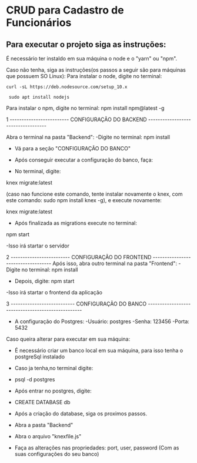 # CRUD para Cadastro de Funcionários 

## Para executar o projeto siga as instruções:

É necessário ter instaldo em sua máquina o node e o "yarn" ou "npm".

Caso não tenha, siga as instruções(os passos a seguir são para máquinas que possuem SO Linux):
Para instalar o node, digite no terminal:

`curl -sL https://deb.nodesource.com/setup_10.x`

``` sudo apt install nodejs```


Para instalar o npm, digite no terminal:
npm install npm@latest -g

1 -------------------------  CONFIGURAÇÃO DO BACKEND -----------------------------------

Abra o terminal na pasta "Backend":
-Digite no terminal:
npm install

- Vá para a seção "CONFIGURAÇÃO DO BANCO"

- Após conseguir executar a configuração do banco, faça:
- No terminal, digite:

knex migrate:latest 

(caso nao funcione este comando, tente instalar novamente o knex, com este comando: 
sudo npm install knex -g), e execute novamente:

knex migrate:latest

- Após finalizada as migrations execute no terminal:

npm start

-Isso irá startar o servidor

2 -------------------------  CONFIGURAÇÃO DO FRONTEND -----------------------------------
Após isso, abra outro terminal na pasta "Frontend":
-Digite no terminal:
npm install

- Depois, digite:
npm start

-Isso irá startar o frontend da aplicação

3 ---------------------------   CONFIGURAÇÃO DO BANCO --------------------------------------------------
- A configuração do Postgres:
-Usuário: postgres
-Senha: 123456
-Porta: 5432

Caso queira alterar para executar em sua máquina:
- É necessário criar um banco local em sua máquina, para isso tenha o postgreSql instalado

- Caso ja tenha,no terminal digite:
- psql -d postgres
- Após entrar no postgres, digite:
- CREATE DATABASE db

- Após a criação do database, siga os proximos passos.

- Abra a pasta "Backend"
- Abra o arquivo "knexfile.js"
- Faça as alterações nas propriedades: port, user, password (Com as suas configurações do seu banco)



